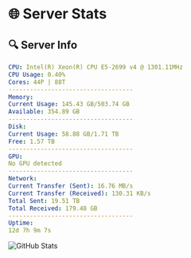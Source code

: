 # 🌐 Server Stats
## 🔍 Server Info
```yaml
CPU: Intel(R) Xeon(R) CPU E5-2699 v4 @ 1301.11MHz
CPU Usage: 0.40%
Cores: 44P | 88T
-----------------------------------
Memory:
Current Usage: 145.43 GB/503.74 GB
Available: 354.89 GB
-----------------------------------
Disk:
Current Usage: 58.88 GB/1.71 TB
Free: 1.57 TB
-----------------------------------
GPU:
No GPU detected
-----------------------------------
Network:
Current Transfer (Sent): 16.76 MB/s
Current Transfer (Received): 130.31 KB/s
Total Sent: 19.51 TB
Total Received: 179.48 GB
-----------------------------------
Uptime:
12d 7h 9m 7s
```
![GitHub Stats](https://img.shields.io/badge/Updated-2025-03-20_04:31:56-blue)